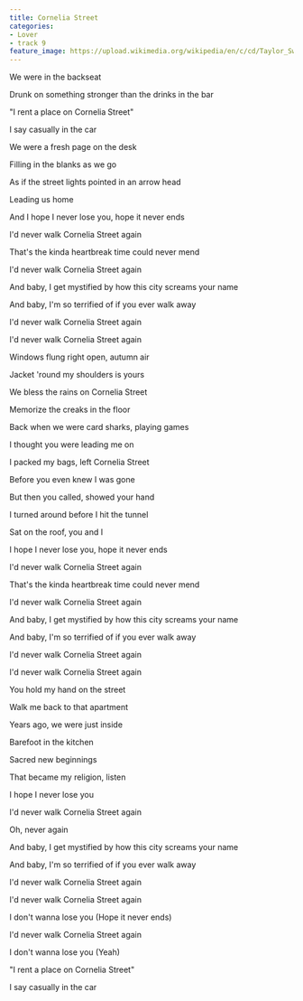 ```yaml
---
title: Cornelia Street
categories:
- Lover
- track 9
feature_image: https://upload.wikimedia.org/wikipedia/en/c/cd/Taylor_Swift_-_Lover.png
--- 
```

We were in the backseat

Drunk on something stronger than the drinks in the bar

"I rent a place on Cornelia Street"

I say casually in the car

We were a fresh page on the desk

Filling in the blanks as we go

As if the street lights pointed in an arrow head

Leading us home

And I hope I never lose you, hope it never ends

I'd never walk Cornelia Street again

That's the kinda heartbreak time could never mend

I'd never walk Cornelia Street again

And baby, I get mystified by how this city screams your name

And baby, I'm so terrified of if you ever walk away

I'd never walk Cornelia Street again

I'd never walk Cornelia Street again

Windows flung right open, autumn air

Jacket 'round my shoulders is yours

We bless the rains on Cornelia Street

Memorize the creaks in the floor

Back when we were card sharks, playing games

I thought you were leading me on

I packed my bags, left Cornelia Street

Before you even knew I was gone

But then you called, showed your hand

I turned around before I hit the tunnel

Sat on the roof, you and I

I hope I never lose you, hope it never ends

I'd never walk Cornelia Street again

That's the kinda heartbreak time could never mend

I'd never walk Cornelia Street again

And baby, I get mystified by how this city screams your name

And baby, I'm so terrified of if you ever walk away

I'd never walk Cornelia Street again

I'd never walk Cornelia Street again

You hold my hand on the street

Walk me back to that apartment

Years ago, we were just inside

Barefoot in the kitchen

Sacred new beginnings

That became my religion, listen

I hope I never lose you

I'd never walk Cornelia Street again

Oh, never again

And baby, I get mystified by how this city screams your name

And baby, I'm so terrified of if you ever walk away

I'd never walk Cornelia Street again

I'd never walk Cornelia Street again

I don't wanna lose you (Hope it never ends)

I'd never walk Cornelia Street again

I don't wanna lose you (Yeah)

"I rent a place on Cornelia Street"

I say casually in the car